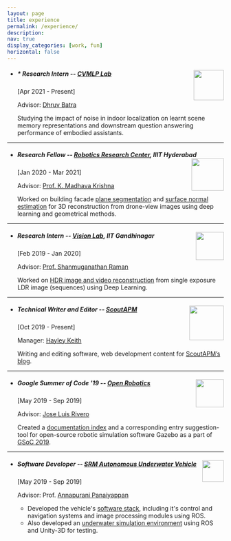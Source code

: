 ```yaml
---
layout: page
title: experience
permalink: /experience/
description:
nav: true
display_categories: [work, fun]
horizontal: false
---
```

- ##### * Research Intern -- [CVMLP Lab](https://mlp.cc.gatech.edu/) <img src="https://www.cc.gatech.edu/~parikh/static/img/lab/vil.png" width="70px" align="right">
  
  [Apr 2021 - Present]
  
  Advisor: [Dhruv Batra](https://www.cc.gatech.edu/~dbatra/) 

  Studying the impact of noise in indoor localization on learnt scene memory representations and downstream question answering performance of embodied assistants.

---
- ##### Research Fellow -- [Robotics Research Center](https://robotics.iiit.ac.in), IIIT Hyderabad <img src="https://d1hl0z0ja1o93t.cloudfront.net/wp-content/uploads/2017/04/21165916/logo2.png" width="75px" align="right">
  
  [Jan 2020 - Mar 2021]

  Advisor: [Prof. K. Madhava Krishna](https://www.iiit.ac.in/people/faculty/mkrishna/)
  
  Worked on building facade [plane segmentation](https://www.scitepress.org/Papers/2021/102084/102084.pdf) and [surface normal estimation](building-facade-normal-estimation-crv)  for 3D reconstruction from drone-view images using deep learning and geometrical methods.

---

- ##### Research Intern -- [Vision Lab](http://www.shanmuga.people.iitgn.ac.in/team.html), IIT Gandhinagar<img src="https://upload.wikimedia.org/wikipedia/en/thumb/a/a2/IIT_Gandhinagar_Logo.svg/1200px-IIT_Gandhinagar_Logo.svg.png" width="65px" align="right">
  
  [Feb 2019 - Jan 2020]

  Advisor: [Prof. Shanmuganathan Raman](http://www.shanmuga.people.iitgn.ac.in/)
  
  Worked on [HDR image and video reconstruction](https://github.com/mukulkhanna/fhdr) from single exposure LDR image (sequences) using Deep Learning.

---
- ##### Technical Writer and Editor -- [ScoutAPM](http://scoutapm.com)<img src="https://assets.scoutapm.com/assets/public/scout_logo-f2ab3019302500d22b77f24685298b91e8b1fd4778ba5f67368cde418476f513.png" width="80px" align="right">
  
  [Oct 2019 - Present]

  Manager: [Hayley Keith](https://www.linkedin.com/in/hayleykeith/)
  
  Writing and editing software, web development content for [ScoutAPM’s blog](https://scoutapm.com/blog/author/mukul-khanna).

---
- ##### Google Summer of Code '19 -- [Open Robotics](https://www.openrobotics.org/blog/2019/5/25/open-robotics-welcomes-our-gsoc-students)<img src="https://upload.wikimedia.org/wikipedia/commons/thumb/8/85/GSoC-icon.svg/1200px-GSoC-icon.svg.png" width="65px" align="right">
  
  [May 2019 - Sep 2019]

  Advisor: [Jose Luis Rivero](http://www.shanmuga.people.iitgn.ac.in/)

  Created a [documentation index](https://github.com/osrf/gazebo-doc-index) and a corresponding entry suggestion-tool for open-source robotic simulation software Gazebo as a part of [GSoC 2019](https://summerofcode.withgoogle.com/archive/2019/projects/6054863815835648/).

---

- ##### Software Developer -- [SRM Autonomous Underwater Vehicle](https://www.srmauvsoftware.github.io)<img src="https://srmauvsoftware.github.io/assets/img/logo/logo4.png" width="50px" align="right">

  [May 2019 - Sep 2019]

  Advisor: Prof. [Annapurani Panaiyappan](https://www.srmist.edu.in/engineering/dept-cse/faculty/drannapurani-panaiyappan-k)

  - Developed the vehicle's [software stack](https://github.com/srmauvsoftware), including it's control and navigation systems and image processing modules using ROS.
  - Also developed an [underwater simulation environment](https://scholar.google.com/citations?view_op=view_citation&hl=en&user=kWAlOAkAAAAJ&citation_for_view=kWAlOAkAAAAJ:u5HHmVD_uO8C) using ROS and Unity-3D for testing.